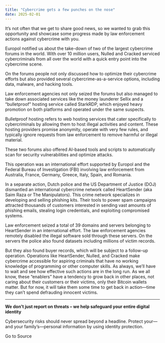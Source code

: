 ```yaml
---
title: "Cybercrime gets a few punches on the nose"
date: 2025-02-01
---
```


It’s not often that we get to share good news, so we wanted to grab this opportunity and showcase some progress made by law enforcement actions against cybercrime with you.

Europol notified us about the take-down of two of the largest cybercrime forums in the world. With over 10 million users, Nulled and Cracked serviced cybercriminals from all over the world with a quick entry point into the cybercrime scene.

On the forums people not only discussed how to optimize their cybercrime efforts but also provided several cybercrime-as-a-service options, including data, malware, and hacking tools.

Law enforcement agencies not only seized the forums but also managed to take down associated services like the money launderer Sellix and a “bulletproof” hosting service called StarkRDP, which enjoyed heavy promotion on both platforms and operated under the same suspects.

Bulletproof hosting refers to web hosting services that cater specifically to cybercriminals by allowing them to host illegal activities and content. These hosting providers promise anonymity, operate with very few rules, and typically ignore requests from law enforcement to remove harmful or illegal material.

These two forums also offered AI-based tools and scripts to automatically scan for security vulnerabilities and optimize attacks.

This operation was an international effort supported by Europol and the Federal Bureau of Investigation (FBI) involving law enforcement from Australia, France, Germany, Greece, Italy, Spain, and Romania.

In a separate action, Dutch police and the US Department of Justice (DOJ) dismantled an international cybercrime network called HeartSender (aka Saim Raza or The Manipulators). This crime network specializes in developing and selling phishing kits. Their tools to power spam campaigns attracted thousands of customers interested in sending vast amounts of phishing emails, stealing login credentials, and exploiting compromised systems.

Law enforcement seized a total of 39 domains and servers belonging to HeartSender in an international effort. The law enforcement agencies remotely disabled the illegal software sold through these servers. On the servers the police also found datasets including millions of victim records.

But they also found buyer records, which will be subject to a follow-up operation. Operations like HeartSender, Nulled, and Cracked make cybercrime accessible for aspiring criminals that have no working knowledge of programming or other computer skills. As always, we’ll have to wait and see how effective such actions are in the long run. As we all know, these “enablers” have a tendency to grow back in other places, not caring about their customers or their victims, only their Bitcoin wallets matter. But for now, it will take them some time to get back in action—time they can’t spend defrauding innocent victims.

* * *

**We don’t just report on threats – we help safeguard your entire digital identity**

Cybersecurity risks should never spread beyond a headline. Protect your—and your family’s—personal information by using identity protection.

Go to Source
